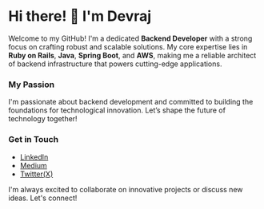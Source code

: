 # Hi there! 👋 I'm Devraj

Welcome to my GitHub! I'm a dedicated **Backend Developer** with a strong focus on crafting robust and scalable solutions. My core expertise lies in **Ruby on Rails**, **Java**, **Spring Boot**, and **AWS**, making me a reliable architect of backend infrastructure that powers cutting-edge applications.


### My Passion
I'm passionate about backend development and committed to building the foundations for technological innovation. Let’s shape the future of technology together!

### Get in Touch
- [LinkedIn](https://www.linkedin.com/in/devarajub/)  
- [Medium](https://medium.com/@devarajuboddu06/about)  
- [Twitter(X)](https://x.com/ThisIsDevraj)

I'm always excited to collaborate on innovative projects or discuss new ideas. Let's connect!


<!--
**devraj-hacks/devraj-hacks** is a ✨ _special_ ✨ repository because its `README.md` (this file) appears on your GitHub profile.

Here are some ideas to get you started:

- 🔭 I’m currently working on ...
- 🌱 I’m currently learning ...
- 👯 I’m looking to collaborate on ...
- 🤔 I’m looking for help with ...
- 💬 Ask me about ...
- 📫 How to reach me: ...
- 😄 Pronouns: ...
- ⚡ Fun fact: ...
-->
